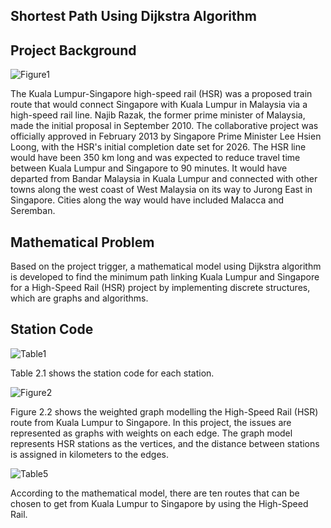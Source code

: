 ## Shortest Path Using Dijkstra Algorithm



## Project Background

![Figure1](https://github.com/UthmannAlhadi/Discrete-Project/assets/72100326/a70a448a-0ca9-47ce-aa9b-5dc6e7973921)


The Kuala Lumpur-Singapore high-speed rail (HSR) was a proposed train route that would connect Singapore with Kuala Lumpur in Malaysia via a high-speed rail line. Najib Razak, the former prime minister of Malaysia, made the initial proposal in September 2010. The collaborative project was officially approved in February 2013 by Singapore Prime Minister Lee Hsien Loong, with the HSR's initial completion date set for 2026. The HSR line would have been 350 km long and was expected to reduce travel time between Kuala Lumpur and Singapore to 90 minutes. It would have departed from Bandar Malaysia in Kuala Lumpur and connected with other towns along the west coast of West Malaysia on its way to Jurong East in Singapore. Cities along the way would have included Malacca and Seremban.

## Mathematical Problem

Based on the project trigger, a mathematical model using Dijkstra algorithm is developed to find the minimum path linking Kuala Lumpur and Singapore for a High-Speed Rail (HSR) project by implementing discrete structures, which are graphs and algorithms.


## Station Code

![Table1](https://github.com/UthmannAlhadi/Discrete-Project/assets/72100326/9e8a1355-b958-4e61-9710-5647d94dac39)



Table 2.1 shows the station code for each station.


![Figure2](https://github.com/UthmannAlhadi/Discrete-Project/assets/72100326/58756a06-83c2-42c7-a7af-4d6b5afc7458)



Figure 2.2 shows the weighted graph modelling the High-Speed Rail (HSR) route from Kuala Lumpur to Singapore. In this project, the issues are represented as graphs with weights on each edge. The graph model represents HSR stations as the vertices, and the distance between stations is assigned in kilometers to the edges.


![Table5](https://github.com/UthmannAlhadi/Discrete-Project/assets/72100326/e49ae5cf-c5f6-4fc8-941b-a31896bcff01)



According to the mathematical model, there are ten routes that can be chosen to get from Kuala Lumpur to Singapore by using the High-Speed Rail.

